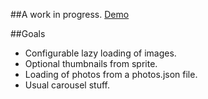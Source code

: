 

##A work in progress. 
[Demo](http://mallocs.github.io/mmi-slideshow/demo.html)

##Goals
  * Configurable lazy loading of images.
  * Optional thumbnails from sprite.
  * Loading of photos from a photos.json file.
  * Usual carousel stuff.

